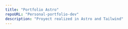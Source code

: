```yaml
---
title: "Portfolio Astro"
repoURL: "Personal-portfolio-dev"
description: "Proyect realized in Astro and Tailwind"
---
```

